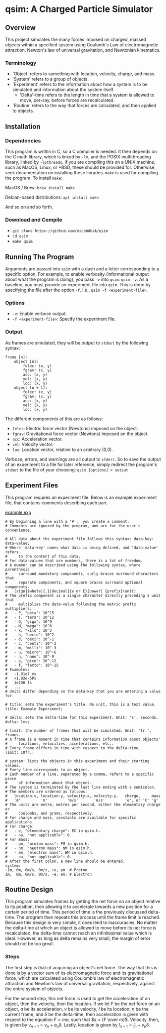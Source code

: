 # qsim: A Charged Particle Simulator

## Overview

This project simulates the many forces imposed on charged, massed objects within a specified system using Coulomb's Law of electromagnetic attraction, Newton's law of universal gravitation, and Newtonian kinematics.

### Terminology

* 'Object' refers to something with location, velocity, charge, and mass.
* 'System' refers to a group of objects.
* 'Experiment' refers to the information about how a system is to be simulated and information about the system itself.
  - 'Delta'-time refers to the length in time that a system is allowed to move, per-say, before forces are recalculated.
* 'Routine' refers to the way that forces are calculated, and then applied to objects.

## Installation

### Dependencies

This program is writtin in C, so a C compiler is needed. It then depends on the C math library, which is linked by `-lm`, and the POSIX multithreading library, linked by `-lpthreads`. If you are compiling this on a UNIX machine, such as MacOS, Linux, or *BSD, these should be provided for. Otherwise, seek documentation on installing these libraries. `make` is used for compiling the program. To install `make`:

MacOS / Brew: `brew install make`

Debian-based distributions: `apt install make`

And so on and so forth.

### Download and Compile

* ```git clone https://github.com/micahdbak/qsim```
* ```cd qsim```
* ```make qsim```

## Running The Program

Arguments are passed into `qsim` with a dash and a letter corresponding to a specific option. For example, to enable verbosity (informational output about what the program is doing), you pass `-v` into `qsim`: `qsim -v`. As a baseline, you must provide an experiment file into `qsim`. This is done by specifying the file after the option `-f`. I.e., `qsim -f <experiment-file>`.

### Options

- `-v`: Enable verbose output.
- `-f <experiment-file>`: Specify the experiment file.

### Output

As frames are simulated, they will be output to `stdout` by the following syntax:

```
frame [n]:
	object [n]:
		felec: (x, y)
		fgrav: (x, y)
		acc: (x, y)
		vel: (x, y)
		loc: (x, y)
	object [n + 1]:
		felec: (x, y)
		fgrav: (x, y)
		acc: (x, y)
		vel: (x, y)
		loc: (x, y)
```

The different components of this are as follows:
- `felec`: Electric force vector (Newtons) imposed on the object.
- `fgrav`: Gravitational force vector (Newtons) imposed on the object.
- `acc`: Acceleration vector.
- `vel`: Velocity vector.
- `loc`: Location vector, relative to an arbitrary (0,0).

Verbose, errors, and warnings are all output to `stderr`. So to save the output of an experiment to a file for later reference, simply redirect the program's `stdout` to the file of your choosing: `qsim [options] > output`

## Experiment Files

This program requires an experiment file. Below is an example experiment file, that contains comments describing each part.

[example.exp](example.exp)
```
# By beginning a line with a '#',  you create a comment.
# Comments are ignored by the program, and are for the user's convenience.

# All data about the experiment file follows this syntax: data-key: data-value;
# Where 'data-key' names what data is being defined, and 'data-value' refers
#     to the content of this data.
# For data-values that are numbers, there is a lot of freedom.
# A number can be described using the following syntax, where parenthesis
#     surround mandatory components, curly braces surround characters that
#     separate components, and square braces surround optional components.
#   [sign](whole){.}[decimal]{e or E}[power] [prefix](unit)
# The prefix component is a single character directly preceding a unit that
#     multiplies the data-value following the metric prefix multipliers:
#   - P, "peta": 10^15
#   - T, "tera": 10^12
#   - G, "giga": 10^9
#   - M, "mega": 10^6
#   - k, "kilo": 10^3
#   - h, "hecto": 10^2
#   - d, "deci": 10^-1
#   - c, "centi": 10^-2
#   - m, "milli": 10^-3
#   - u, "micro": 10^-6
#   - n, "nano": 10^-9
#   - p, "pico": 10^-12
#   - f, "femto": 10^-15
# Examples:
#   -1.01e7 ms
#   +1.02e-5Ps
#   1e100 fs
#   ...
# Units differ depending on the data-key that you are entering a value for.

# title: sets the experiment's title. No unit, this is a text value.
title: Example Experiment;

# delta: sets the delta-time for this experiment. Unit: 's', seconds.
delta: 1ms;

# limit: the number of frames that will be simulated. Unit: 'fr.', frames.
# A frame is a moment in time that contains information about objects'
#     locations, velocities, accelerations, etc..
# Every frame differs in time with respect to the delta-time.
limit: 10fr.;

# system: lists the objects in this experiment and their starting values.
# Every line corresponds to an object.
# Each member of a line, separated by a comma, refers to a specific piece
#     of information about that object.
# The system is terminated by the last line ending with a semicolon.
# The members are ordered as follows:
#   location-x, location-y, velocity-x, velocity-y,   charge,     mass
#   'm'         'm'         'm/s'       'm/s'         'e', or 'C' 'g'
# The units are metre, metres per second, either the elementary charge or
#     Coulombs, and grams, respectively.
# For charge and mass, constants are available for specific applications.
# For charge:
#   - e, "elementary charge": EC in qsim.h.
#   - na, "not applicable": 0.
# For mass:
#   - pm, "proton mass": PM in qsim.h.
#   - nm, "neutron mass": NM in qsim.h.
#   - em, "electron mass": EM in qsim.h.
#   - na, "not applicable": 0.
# After the first colon, a new line should be entered.
system:
-1m, 0m, 0m/s, 0m/s, +e, pm  # Proton
1m,  0m, 0m/s, 0m/s, -e, em; # Electron
```

## Routine Design

This program simulates frames by getting the net force on an object relative to its position, then allowing it to accelerate towards a new position for a certain period of time. This period of time is the previously discussed delta-time. The program then repeats this process until the frame limit is reached. Because this design is very simple, it does lend to inaccuracies. No matter the delta-time at which an object is allowed to move before its net force is recalculated, the delta-time cannot reach an infinitesimal value which is ideal. However, as long as delta remains very small, the margin of error should not be too great.

### Steps

The first step is that of acquiring an object's net force. The way that this is done is by a vector sum of its electromagnetic force and its gravitational force, which are calculated using Coulomb's law of electromagnetic attraction and Newton's law of universal gravitation, respectively, against the entire system of objects.

For the second step, this net force is used to get the acceleration of an object, then the velocity, then the location. If we let $F$ be the net force on an object, $a$ be its acceleration, $v$ be its velocity, $l$ be its location, $n$ be the current frame, and $\delta$ be the delta-time, then acceleration is given with respect to the equation $F = ma$, such that $a = {F \over m}$. Velocity, then, is given by $v_{n + 1} = v_{n} + a_{n} \delta$. Lastly, location is given by $l_{n + 1} = l_{n} + v_{n}\delta$.
